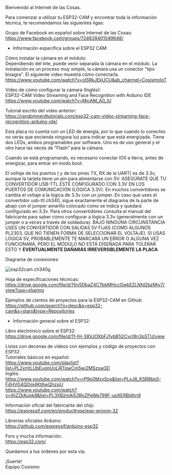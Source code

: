 <p>Bienvenido al Internet de las Cosas.</p>
<p>Para comenzar a utilizar tu ESP32-CAM y encontrar toda la información técnica, te recomendamos las siguientes ligas:</p>
<p>Grupo de Facebook en español sobre Internet de las Cosas:<br>
<a href="https://www.facebook.com/groups/724628401049648/">https://www.facebook.com/groups/724628401049648/</a></p>
<ul>
<li>Información específica sobre el ESP32 CAM:</li>
</ul>
<p>Cómo instalar la cámara en el módulo:<br>
Dependiendo del lote, puede venir separada la cámara en el módulo. La instalación es un proceso muy simple, la cámara usa un conector "tipo bisagra".  El siguiente video muestra cómo conectarla.<br>
<a href="https://www.youtube.com/watch?v=olSRkJEkUCU&ab_channel=CosismoIoT">https://www.youtube.com/watch?v=olSRkJEkUCU&ab_channel=CosismoIoT</a></p>
<p>Video de cómo configurar la cámara (Inglés):<br>
ESP32-CAM Video Streaming and Face Recognition with Arduino IDE<br>
<a href="https://www.youtube.com/watch?v=MicAM_A0_lU">https://www.youtube.com/watch?v=MicAM_A0_lU</a></p>
<p>Tutorial escrito del video anterior:<br>
<a href="https://randomnerdtutorials.com/esp32-cam-video-streaming-face-recognition-arduino-ide/">https://randomnerdtutorials.com/esp32-cam-video-streaming-face-recognition-arduino-ide/</a></p>
<p>Esta placa no cuenta con un LED de energía, por lo que cuando lo conectes no verás que encienda ninguna luz para indicar que está energizada. Tiene dos LEDs, ambos programables por software. Uno es de uso general y el otro hace las veces de "Flash" para la cámara.</p>
<p>Cuando se está programando, es necesario conectar IO0 a tierra, antes de energizar,  para entrar en modo boot.</p>
<p>El voltaje de los puertos ( y de los pines TX, RX de la UART) es de 3.3v, aunque la tarjeta tiene un pin para alimentarse con 5V. 
ASEGÚRATE QUE TU CONVERTIDOR USB-TTL ESTÉ CONFIGURADO CON 3.3V EN LOS PUERTOS DE COMUNICACIÓN (LÓGICA 3.3V). En muchos convertidores se cambia el voltaje a la lógica de 3.3v con un jumper. En caso que uses el convertidor usb-ttl ch340, sigue exactamente el diagrama de la parte de abajo con el jumper amarillo colocado como se indica y quedará configurado en 3.3v. Para otros convertidores consulta el manual del fabricante para saber cómo configurar a lógica 3.3v (generalmente con un jumper o a veces a través de soldadura). BAJO NINGUNA CIRCUNSTANCIA USES UN CONVERTIDOR CON SALIDAS 5V FIJAS (COMO ALGUNOS PL2303, QUE NO TIENEN FORMA DE SELECCIONAR EL VOLTAJE). SI USAS LÓGICA  5V, PROBABLEMENTE TE MARCARÁ UN ERROR O ALGUNA VEZ FUNCIONARÁ, PERO EL MÓDULO NO ESTÁ DISEÑADA PARA TOLERAR ESTO Y <strong>EVENTUALMENTE DAÑARÁS IRREVERSIBLEMENTE LA PLACA</strong></p>

<p>Diagrama de conexiones:<br>  
  
![esp32cam ch340g]("https://raw.githubusercontent.com/cosismo/esp32-cam/master/esp32ToCh340g.png")

<p>Hoja de especificaciones técnicas:<br>
<a href="https://drive.google.com/file/d/11m5DbaZ4C7bbMHccGwkEZLNfd2bzMjy7/view?usp=sharing">https://drive.google.com/file/d/11m5DbaZ4C7bbMHccGwkEZLNfd2bzMjy7/view?usp=sharing</a></p>
<p>Ejemplos de cientos de proyectos para la ESP32-CAM en Github<br>
<a href="https://github.com/search?o=desc&q=esp32-cam&s=stars&type=Repositories">  https://github.com/search?o=desc&q=esp32-cam&s=stars&type=Repositories
</a></p>

<ul>
<li>Información general sobre el ESP32:</li>
</ul>
<p>Libro electrónico sobre el ESP32:<br>
<a href="https://drive.google.com/file/d/11-IH-38VJOXbFJ1ybB1i2Cvcl9n3pSTU/view">https://drive.google.com/file/d/11-IH-38VJOXbFJ1ybB1i2Cvcl9n3pSTU/view</a></p>
<p>Listas con decenas de videos con ejemplos y código de proyectos con ESP32:<br>
Tutoriales básicos en español:<br>
<a href="https://www.youtube.com/playlist?list=PL2xmtLUbEugnUoLiRTqwCm5wi2MSzsw3D">https://www.youtube.com/playlist?list=PL2xmtLUbEugnUoLiRTqwCm5wi2MSzsw3D</a><br>
Inglés:<br>
<a href="https://www.youtube.com/watch?v=rP9p0MzxSos&amp;list=PLxJ8_KSR8bp5-F4HVG4QOm4Kt6wQhzsjU">https://www.youtube.com/watch?v=rP9p0MzxSos&amp;list=PLxJ8_KSR8bp5-F4HVG4QOm4Kt6wQhzsjU</a><br>
<a href="https://www.youtube.com/watch?v=jhjZZkKupk8&amp;list=PL3XBzmAj53RnZPeWe799F-uoXERBldhn9">https://www.youtube.com/watch?v=jhjZZkKupk8&amp;list=PL3XBzmAj53RnZPeWe799F-uoXERBldhn9</a></p>
<p>Información oficial del fabricante del chip:<br>
<a href="https://espressif.com/en/producttype/esp-wroom-32">https://espressif.com/en/producttype/esp-wroom-32</a></p>
<p>Librerías oficiales Arduino:<br>
<a href="https://github.com/espressif/arduino-esp32">https://github.com/espressif/arduino-esp32</a></p>
<p>Foro y mucha información:<br>
<a href="https://esp32.com/">https://esp32.com/</a></p>
<p>Quedamos a tus órdenes por esta vía.</p>
<p>¡Suerte!<br>
Equipo Cosismo</p>
